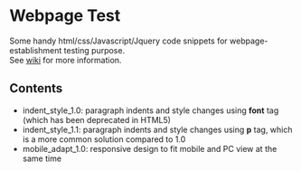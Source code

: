 # Webpage Test
Some handy html/css/Javascript/Jquery code snippets for webpage-establishment testing purpose.  
See [wiki](https://github.com/YanzhenXiangRobotics/webpage_test/wiki) for more information.

## Contents
- indent_style_1.0: paragraph indents and style changes using **font** tag (which has been deprecated in HTML5)
- indent_style_1.1: paragraph indents and style changes using **p** tag, which is a more common solution compared to 1.0
- mobile_adapt_1.0: responsive design to fit mobile and PC view at the same time
